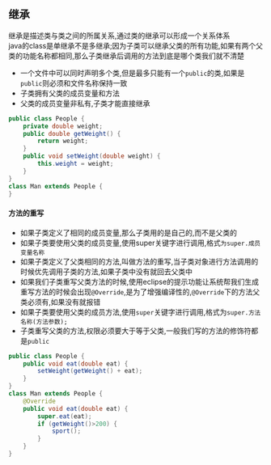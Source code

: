 ## 继承

继承是描述类与类之间的所属关系,通过类的继承可以形成一个关系体系    
java的class是单继承不是多继承;因为子类可以继承父类的所有功能,如果有两个父类的功能名称都相同,那么子类继承后调用的方法到底是哪个类我们就不清楚

- 一个文件中可以同时声明多个类,但是最多只能有一个`public`的类,如果是`public`则必须和文件名称保持一致
- 子类拥有父类的成员变量和方法
- 父类的成员变量非私有,子类才能直接继承

```java
public class People {
	private double weight;
	public double getWeight() {
		return weight;
	}
	public void setWeight(double weight) {
		this.weight = weight;
	}
}
class Man extends People {
}
```
#### 方法的重写
- 如果子类定义了相同的成员变量,那么子类用的是自己的,而不是父类的
- 如果子类要使用父类的成员变量,使用super关键字进行调用,格式`为super.成员变量名称`
- 如果子类定义了父类相同的方法,叫做方法的重写,当子类对象进行方法调用的时候优先调用子类的方法,如果子类中没有就回去父类中
- 如果我们子类重写父类方法的时候,使用eclipse的提示功能让系统帮我们生成重写方法的时候会出现`@Override`,是为了增强编译性的,`@Override`下的方法父类必须有,如果没有就报错
- 如果子类要使用父类的成员方法,使用`super`关键字进行调用,格式为`super.方法名称(方法参数);`
- 子类重写父类的方法,权限必须要大于等于父类,一般我们写的方法的修饰符都是`public`

```java
public class People {
	public void eat(double eat) {
		setWeight(getWeight() + eat);
	}
}
class Man extends People {
    @Override
    public void eat(double eat) {
        super.eat(eat);
        if (getWeight()>200) {
            sport();
        }
    }
}
```